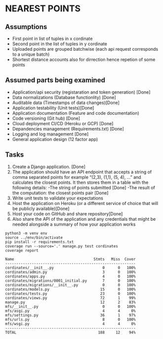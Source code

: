 # NEAREST POINTS

## Assumptions 
- First point in list of tuples in x cordinate
- Second point in the list of tuples in y cordinate
- Uploaded points are grouped batchwise (each api request corresponds to a unique batch)
- Shortest distance accounts also for dirrection hence repetion of some points


## Assumed parts being examined 
- Application/api security (registaration and token generation) [Done]
- Data normalizations (Database functionlity) [Done]
- Auditable data (Timestamps of data changes)[Done]
- Application testability (Unit tests)[Done]
- Application documentation (Feature and code documentation)
- Code versioning (Git hub) [Done]
- Cloud deployment CI/CD (Heroku or GCP) [Done]
- Depandencies management (Requirements.txt) [Done]
- Logging and log management [Done]
- General application design (12 factor app)



## Tasks
1. Create a Django application. [Done]
2. The application should have an API endpoint that accepts a string of comma separated
points for example “(2,3), (1,1), (5, 4), ...” and calculates the closest points. It then stores them
in a table with the following details: 
-The string of points submitted [Done]
-The result of the computation: the closest points pair [Done]
3. Write unit tests to validate your expectations
4. Host the application on Heroku (or a different service of choice that will be publicly
available)[Done]
5. Host your code on GitHub and share repository[Done]
6. Also share the API of the application and any credentials that might be needed alongside a
summary of how your application works


```
python3 -m venv env
source ../env/bin/activate
pip install -r requirements.txt
coverage run --source='.' manage.py test cordinates
coverage report

Name                                    Stmts   Miss  Cover
-----------------------------------------------------------
cordinates/__init__.py                      0      0   100%
cordinates/admin.py                         3      0   100%
cordinates/apps.py                          4      0   100%
cordinates/migrations/0001_initial.py       7      0   100%
cordinates/migrations/__init__.py           0      0   100%
cordinates/models.py                       15      0   100%
cordinates/tests.py                        23      0   100%
cordinates/views.py                        72      1    99%
manage.py                                  12      2    83%
mfs/__init__.py                             0      0   100%
mfs/asgi.py                                 4      4     0%
mfs/settings.py                            36      1    97%
mfs/urls.py                                 8      0   100%
mfs/wsgi.py                                 4      4     0%
-----------------------------------------------------------
TOTAL                                     188     12    94%                                                                                          
```
